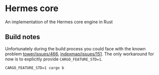 <!-- cspell: words indexmap -->

# Hermes core

An implementation of the Hermes core engine in Rust

## Build notes

Unfortunately during the build process you could face with the known problem
[tower/issues/466](https://github.com/tower-rs/tower/issues/466),
[indexmap/issues/151](https://github.com/indexmap-rs/indexmap/issues/151).
The only workaround for now is to explicitly provide `CARGO_FEATURE_STD=1`.

```shell
CARGO_FEATURE_STD=1 cargo b
```
